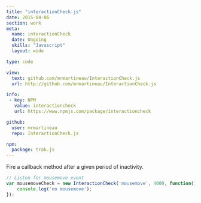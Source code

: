 ```yaml
---
title: "interactionCheck.js"
date: 2015-04-06
section: work
meta:
  name: interactionCheck
  date: Ongoing
  skills: "Javascript"
  layout: wide

type: code

view:
  text: github.com/mrmartineau/InteractionCheck.js
  url: http://github.com/mrmartineau/InteractionCheck.js

info:
 - key: NPM
   value: interactioncheck
   url: https://www.npmjs.com/package/interactioncheck

github:
  user: mrmartineau
  repo: InteractionCheck.js

npm:
  package: trak.js
---
```

Fire a callback method after a given period of inactivity.

```js
// Listen for mousemove event
var mousemoveCheck = new InteractionCheck('mousemove', 4000, function() {
	console.log('no mousemove');
});
```
